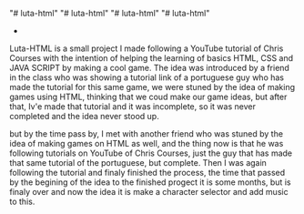 "# luta-html" 
"# luta-html" 
"# luta-html" 
"# luta-html" 

-

Luta-HTML is a small project I made following a YouTube tutorial of Chris Courses with the intention of helping the learning of basics HTML, CSS and JAVA SCRIPT by making a cool game.
The idea was introduced by a friend in the class who was showing a tutorial link of a portuguese guy who has made the tutorial for this same game, we were stuned by the idea of making games using HTML, thinking that we coud make our game ideas, but after that, Iv'e made that tutorial and it was incomplete, so it was never completed and the idea never stood up.

but by the time pass by, I met with another friend who was stuned by the idea of making games on HTML as well, and the thing now is that he was following tutorials on YouTube of Chris Courses, just the guy that has made that same tutorial of the portuguese, but complete. Then I was again following the tutorial and finaly finished the process, the time that passed by the begining of the idea to the finished progect it is some months, but is finaly over and now the idea it is make a character selector and add music to this.

